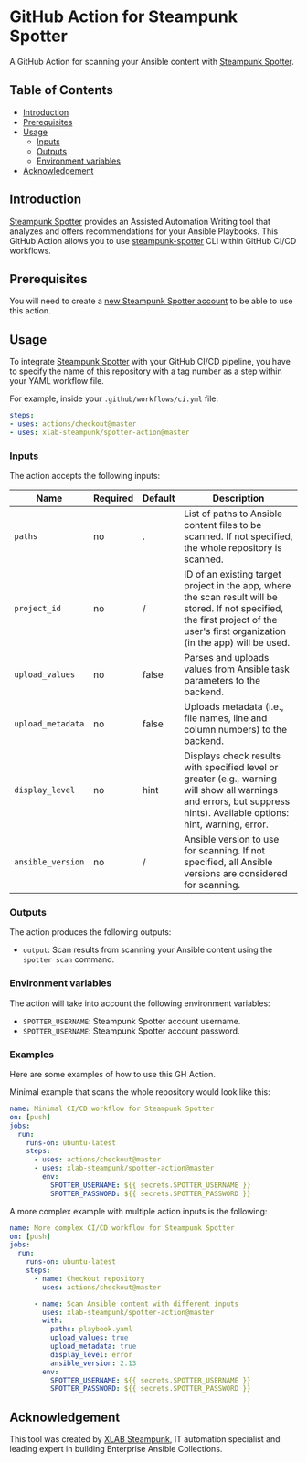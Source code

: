 # GitHub Action for Steampunk Spotter
A GitHub Action for scanning your Ansible content with [Steampunk Spotter].

## Table of Contents
- [Introduction](#introduction)
- [Prerequisites](#prerequisites)
- [Usage](#usage)
  - [Inputs](#inputs)
  - [Outputs](#outputs)
  - [Environment variables](#environment-variables)
- [Acknowledgement](#acknowledgement)

## Introduction
[Steampunk Spotter] provides an Assisted Automation Writing tool that analyzes 
and offers recommendations for your Ansible Playbooks.
This GitHub Action allows you to use [steampunk-spotter] CLI within GitHub 
CI/CD workflows.

## Prerequisites
You will need to create a [new Steampunk Spotter account] to be able to use 
this action.

## Usage
To integrate [Steampunk Spotter] with your GitHub CI/CD pipeline, you have to 
specify the name of this repository with a tag number as a step within your 
YAML workflow file.

For example, inside your `.github/workflows/ci.yml` file:

```yaml
steps:
- uses: actions/checkout@master
- uses: xlab-steampunk/spotter-action@master
```

### Inputs
The action accepts the following inputs:

| Name              | Required | Default | Description                                                                                                                                                                        |
|-------------------|----------|---------|------------------------------------------------------------------------------------------------------------------------------------------------------------------------------------|
| `paths`           | no       | .       | List of paths to Ansible content files to be scanned. If not specified, the whole repository is scanned.                                                                           |
| `project_id`      | no       | /       | ID of an existing target project in the app, where the scan result will be stored. If not specified, the first project of the user's first organization (in the app) will be used. |
| `upload_values`   | no       | false   | Parses and uploads values from Ansible task parameters to the backend.                                                                                                             |                                
| `upload_metadata` | no       | false   | Uploads metadata (i.e., file names, line and column numbers) to the backend.                                                                                                       |                                
| `display_level`   | no       | hint    | Displays check results with specified level or greater (e.g., warning will show all warnings and errors, but suppress hints). Available options: hint, warning, error.             |
| `ansible_version` | no       | /       | Ansible version to use for scanning. If not specified, all Ansible versions are considered for scanning.                                                                           |

### Outputs
The action produces the following outputs:

* `output`: Scan results from scanning your Ansible content using the `spotter scan` command.

### Environment variables
The action will take into account the following environment variables:

* `SPOTTER_USERNAME`: Steampunk Spotter account username.
* `SPOTTER_USERNAME`: Steampunk Spotter account password.

### Examples
Here are some examples of how to use this GH Action.

Minimal example that scans the whole repository would look like this:

```yaml
name: Minimal CI/CD workflow for Steampunk Spotter
on: [push]
jobs:
  run:
    runs-on: ubuntu-latest
    steps:
      - uses: actions/checkout@master
      - uses: xlab-steampunk/spotter-action@master
        env:
          SPOTTER_USERNAME: ${{ secrets.SPOTTER_USERNAME }}
          SPOTTER_PASSWORD: ${{ secrets.SPOTTER_PASSWORD }}
```

A more complex example with multiple action inputs is the following:

```yaml
name: More complex CI/CD workflow for Steampunk Spotter
on: [push]
jobs:
  run:
    runs-on: ubuntu-latest
    steps:
      - name: Checkout repository
        uses: actions/checkout@master

      - name: Scan Ansible content with different inputs
        uses: xlab-steampunk/spotter-action@master
        with:
          paths: playbook.yaml
          upload_values: true
          upload_metadata: true
          display_level: error
          ansible_version: 2.13
        env:
          SPOTTER_USERNAME: ${{ secrets.SPOTTER_USERNAME }}
          SPOTTER_PASSWORD: ${{ secrets.SPOTTER_PASSWORD }}
```

## Acknowledgement
This tool was created by [XLAB Steampunk], IT automation specialist and 
leading expert in building Enterprise Ansible Collections.

[Steampunk Spotter]: https://steampunk.si/spotter/
[steampunk-spotter]: https://pypi.org/project/steampunk-spotter/
[new Steampunk Spotter account]: https://spotter.steampunk.si
[XLAB Steampunk]: https://steampunk.si/
